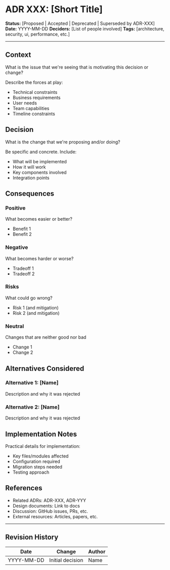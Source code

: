 # ADR XXX: [Short Title]

**Status:** [Proposed | Accepted | Deprecated | Superseded by ADR-XXX]
**Date:** YYYY-MM-DD
**Deciders:** [List of people involved]
**Tags:** [architecture, security, ui, performance, etc.]

---

## Context

What is the issue that we're seeing that is motivating this decision or change?

Describe the forces at play:
- Technical constraints
- Business requirements
- User needs
- Team capabilities
- Timeline constraints

## Decision

What is the change that we're proposing and/or doing?

Be specific and concrete. Include:
- What will be implemented
- How it will work
- Key components involved
- Integration points

## Consequences

### Positive
What becomes easier or better?
- Benefit 1
- Benefit 2

### Negative
What becomes harder or worse?
- Tradeoff 1
- Tradeoff 2

### Risks
What could go wrong?
- Risk 1 (and mitigation)
- Risk 2 (and mitigation)

### Neutral
Changes that are neither good nor bad
- Change 1
- Change 2

## Alternatives Considered

### Alternative 1: [Name]
Description and why it was rejected

### Alternative 2: [Name]
Description and why it was rejected

## Implementation Notes

Practical details for implementation:
- Key files/modules affected
- Configuration required
- Migration steps needed
- Testing approach

## References

- Related ADRs: ADR-XXX, ADR-YYY
- Design documents: Link to docs
- Discussion: GitHub issues, PRs, etc.
- External resources: Articles, papers, etc.

---

## Revision History

| Date | Change | Author |
|------|--------|--------|
| YYYY-MM-DD | Initial decision | Name |
